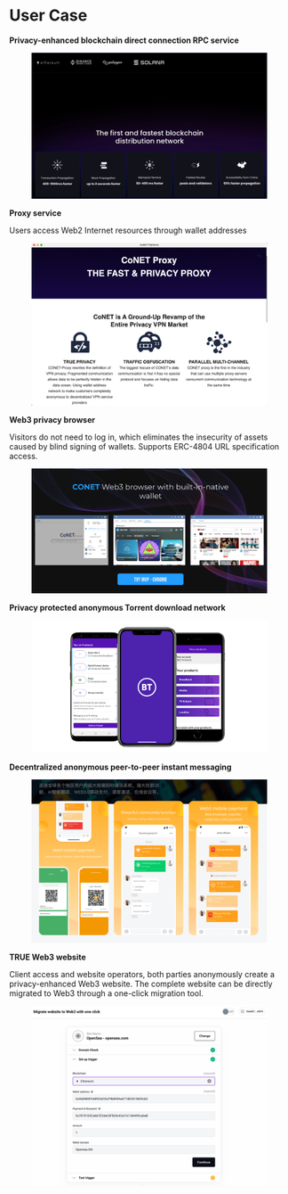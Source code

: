 # User Case

**Privacy-enhanced blockchain direct connection RPC service**

<figure><img src=".gitbook/assets/image (1) (1) (1).png" alt=""><figcaption></figcaption></figure>

**Proxy service**

Users access Web2 Internet resources through wallet addresses

<figure><img src=".gitbook/assets/image (2).png" alt=""><figcaption></figcaption></figure>

**Web3 privacy browser**

Visitors do not need to log in, which eliminates the insecurity of assets caused by blind signing of wallets. Supports ERC-4804 URL specification access.

<figure><img src=".gitbook/assets/image (3).png" alt=""><figcaption></figcaption></figure>

**Privacy protected anonymous Torrent download network**

<figure><img src=".gitbook/assets/image (4).png" alt=""><figcaption></figcaption></figure>

**Decentralized anonymous peer-to-peer instant messaging**

<figure><img src=".gitbook/assets/image (5).png" alt=""><figcaption></figcaption></figure>

**TRUE Web3 website**

Client access and website operators, both parties anonymously create a privacy-enhanced Web3 website. The complete website can be directly migrated to Web3 through a one-click migration tool.

<figure><img src=".gitbook/assets/image (6).png" alt=""><figcaption></figcaption></figure>
